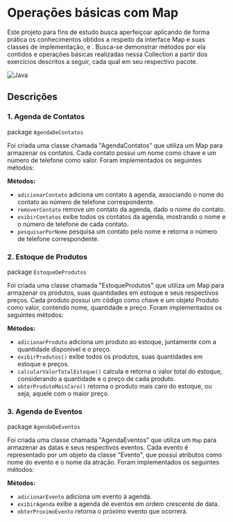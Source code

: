 # Operações básicas com Map

Este projeto para fins de estudo busca aperfeiçoar aplicando de forma prática os conhecimentos obtidos a respeito da interface Map e suas classes de implementação,  e . Busca-se demonstrar métodos por ela contidos e operações básicas realizadas nessa Collection a partir dos exercícios descritos a seguir, cada qual em seu respectivo pacote.

![Java](https://img.shields.io/badge/java-%23ED8B00.svg?style=for-the-badge&logo=openjdk&logoColor=white)

## Descrições

### 1. Agenda de Contatos

package `AgendaDeContatos`

Foi criada uma classe chamada "AgendaContatos" que utiliza um Map para armazenar os contatos. Cada contato possui um nome como chave e um número de telefone como valor. Foram implementados os seguintes métodos:

**Métodos:**
- `adicionarContato` adiciona um contato à agenda, associando o nome do contato ao número de telefone correspondente.
- `removerContato` remove um contato da agenda, dado o nome do contato.
- `exibirContatos` exibe todos os contatos da agenda, mostrando o nome e o número de telefone de cada contato.
- `pesquisarPorNome` pesquisa um contato pelo nome e retorna o número de telefone correspondente.

### 2. Estoque de Produtos

package `EstoqueDeProdutos`

Foi criada uma classe chamada "EstoqueProdutos" que utiliza um Map para armazenar os produtos, suas quantidades em estoque e seus respectivos preços. Cada produto possui um código como chave e um objeto Produto como valor, contendo nome, quantidade e preço. Foram implementados os seguintes métodos:

**Métodos:**
- `adicionarProduto` adiciona um produto ao estoque, juntamente com a quantidade disponível e o preço.
- `exibirProdutos()` exibe todos os produtos, suas quantidades em estoque e preços.
- `calcularValorTotalEstoque()` calcula e retorna o valor total do estoque, considerando a quantidade e o preço de cada produto.
- `obterProdutoMaisCaro()` retorna o produto mais caro do estoque, ou seja, aquele com o maior preço.

### 3. Agenda de Eventos

package `AgendaDeEventos`

Foi criada uma classe chamada "AgendaEventos" que utiliza um `Map` para armazenar as datas e seus respectivos eventos. Cada evento é representado por um objeto da classe "Evento", que possui atributos como nome do evento e o nome da atração. Foram implementados os seguintes métodos:

**Métodos:**
- `adicionarEvento` adiciona um evento à agenda.
- `exibirAgenda` exibe a agenda de eventos em ordem crescente de data.
- `obterProximoEvento` retorna o próximo evento que ocorrerá.